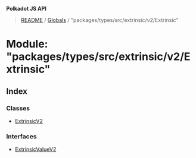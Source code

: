 **Polkadot JS API**

> [README](../README.md) / [Globals](../globals.md) / "packages/types/src/extrinsic/v2/Extrinsic"

# Module: "packages/types/src/extrinsic/v2/Extrinsic"

## Index

### Classes

* [ExtrinsicV2](../classes/_packages_types_src_extrinsic_v2_extrinsic_.extrinsicv2.md)

### Interfaces

* [ExtrinsicValueV2](../interfaces/_packages_types_src_extrinsic_v2_extrinsic_.extrinsicvaluev2.md)
